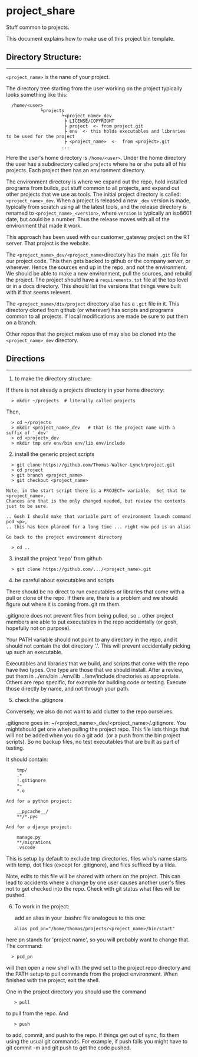 # project_share

Stuff common to projects.

This document explains how to make use of this project bin template.

## Directory Structure:
--------

`<project_name>` is the nane of your project. 

The directory tree starting from the user working on the project typically looks something like
this:
```
  /home/<user>
             ╘projects
                     ╘<project_name>_dev
                      ┝ LICENSE/COPYRIGHT
                      ╞ project  <- from project.git
                      ┝ env  <- this holds executables and libraries to be used for the project
                      ┝ <project_name>  <-  from <project>.git
                     ...
```

Here the user's home directory is `/home/<user>`. Under the home directory the user
has a subdirectory called `projects` where he or she puts all of his projects.  Each
project then has an environment directory.

The environment directory is where we expand out the repo, hold installed programs from
builds, put stuff common to all projects, and expand out other projects that we use as
tools.  The initial project directory is called: `<project_name>_dev`. When a project is
released a new `_dev` version is made, typically from scratch using all the latest tools,
and the release directory is renamed to `<project_name>_<version>`, where `version` is
typically an iso8601 date, but could be a number. Thus the release moves with all of the
environment that made it work.

This approach has been used with our customer_gateway project on the RT server. That
project is the website.

The `<project_name>_dev/<project_name>`directory has the main `.git` file for our project
code. This then gets backed to github or the company server, or wherever. Hence the sources
end up in the repo, and not the environment. We should be able to make a new environment,
pull the sources, and rebuild the project.  The project should have a `requirements.txt` 
file at the top level or in a docs directory. This should list the versions that things
were built with if that seems relevent.

The `<project_name>/div/project` directory also has a `.git` file in it.  This directory
cloned from github (or wherever) has scripts and programs common to all projects. If
local modifications are made be sure to put them on a branch.

Other repos that the project makes use of may also be cloned into the `<project_name>_dev`
directory.


## Directions
--------

1. to make the directory structure:

  If there is not already a projects directory in your home directory:
  ```
    > mkdir ~/projects  # literally called projects
  ```

  Then,
  ```
    > cd ~/projects
    > mkdir <project_name>_dev   # that is the project name with a suffix of '_dev'
    > cd <project>_dev
    > mkdir tmp env env/bin env/lib env/include
  ```


2. install the generic project scripts

  ```
    > git clone https://github.com/Thomas-Walker-Lynch/project.git
    > cd project
    > git branch <project_name>
    > git checkout <project_name>
  ```

    Note, in the start script there is a PROJECT= variable.  Set that to <project_name>.
    Chances are that is the only changed needed, but review the contents just to be sure.

    .. Gosh I should make that variable part of environment launch command pcd_<p>,
    .. this has been planeed for a long time ... right now pcd is an alias
    
    Go back to the project environment directory
    
  ```
    > cd ..
  ```

3. install the project 'repo' from github

  ```
    > git clone https://github.com/.../<project_name>.git
  ```

4. be careful about executables and scripts

  There should be no direct to run executables or libraries that come with a pull or clone
  of the repo.  If there are, there is a problem and we should figure out where it is
  coming from.  git rm them.

  .gitignore does not prevent files from being pulled, so .. other project members
  are able to put executables in the repo accidentally (or gosh, hopefully not on
  purpose). 

  Your PATH variable should not point to any directory in the repo, and it should not
  contain the dot directory '.'.   This will prevent accidentally picking up such an
  executable.

  Executables and libraries that we build, and scripts that come with the repo have two
  types.  One type are those that we should install.  After a review, put them in ../env/bin
  ../env/lib ../env/include directories as appropriate.  Others are repo specific, for
  example for building code or testing.  Execute those directly by name, and not through
  your path.

5. check the .gitignore

 Conversely, we also do not want to add clutter to the repo ourselves.

 .gitignore goes in: ~/<project_name>_dev/<project_name>/.gitignore.  You mightshould get one
 when pulling the project repo.  This file lists things that will not be added when you
 do a git add. (or a push from the bin project scripts).  So no backup files, no test
 executables that are built as part of testing.

 It should contain:

  ```
      tmp/
      .*
      !.gitignore
      *~
      *.o
  ```

    And for a python project:
  ```
      __pycache__/
      **/*.pyc
  ```
 
    And for a django project:
  ```
      manage.py
      **/migrations
      .vscode
  ```

  This is setup by default to exclude tmp directories, files who's name starts with
  temp, dot files (except for .gitignore), and files suffixed by a tilda.

  Note, edits to this file will be shared with others on the project. This can
  lead to accidents where a change by one user causes another user's files not
  to get checked into the repo.  Check with git status what files will be
  pushed.

6. To work in the project:

   add an alias in your .bashrc file analogous to this one:

  ```
     alias pcd_pn="/home/thomas/projects/<project_name>/bin/start"
  ```

   here pn stands for 'project name', so you will probably want to change that.
   The command:

  ```
    > pcd_pn
  ```

   will then open a new shell with the pwd set to the project repo directory and the PATH
   setup to pull commands from the project environment.  When finished with the project,
   exit the shell.

   One in the project directory you should use the command

  ```
     > pull
  ```

   to pull from the repo.  And

  ```
     > push
  ```

   to add, commit, and push to the repo.  If things get out of sync, fix them using
   the usual git commands.  For example, if push fails you might have to git commit -m and
   git push to get the code pushed.




